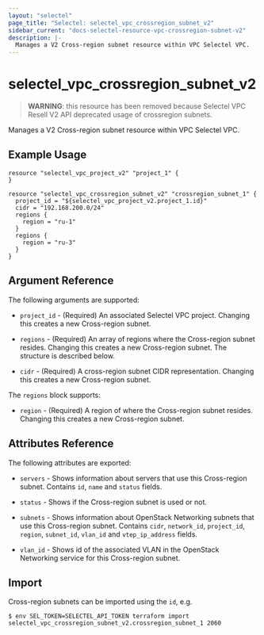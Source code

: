 ```yaml
---
layout: "selectel"
page_title: "Selectel: selectel_vpc_crossregion_subnet_v2"
sidebar_current: "docs-selectel-resource-vpc-crossregion-subnet-v2"
description: |-
  Manages a V2 Cross-region subnet resource within VPC Selectel VPC.
---
```


# selectel\_vpc\_crossregion_subnet_v2

> **WARNING**: this resource has been removed because Selectel VPC Resell V2 API deprecated usage of crossregion subnets.

Manages a V2 Cross-region subnet resource within VPC Selectel VPC.

## Example Usage

```hcl
resource "selectel_vpc_project_v2" "project_1" {
}

resource "selectel_vpc_crossregion_subnet_v2" "crossregion_subnet_1" {
  project_id = "${selectel_vpc_project_v2.project_1.id}"
  cidr = "192.168.200.0/24"
  regions {
    region = "ru-1"
  }
  regions {
    region = "ru-3"
  }
}
```

## Argument Reference

The following arguments are supported:

* `project_id` - (Required) An associated Selectel VPC project. Changing this
  creates a new Cross-region subnet.

* `regions` - (Required) An array of regions where the Cross-region subnet resides.
  Changing this creates a new Cross-region subnet. The structure is described below.

* `cidr` - (Required) A cross-region subnet CIDR representation. Changing this
  creates a new Cross-region subnet.

The `regions` block supports:

* `region` - (Required) A region of where the Cross-region subnet resides.
  Changing this creates a new Cross-region subnet.

## Attributes Reference

The following attributes are exported:

* `servers` - Shows information about servers that use this Cross-region subnet. Contains
  `id`, `name` and `status` fields.

* `status` - Shows if the Cross-region subnet is used or not.

* `subnets` - Shows information about OpenStack Networking subnets that use this
  Cross-region subnet. Contains `cidr`, `network_id`, `project_id`, `region`, `subnet_id`,
  `vlan_id` and `vtep_ip_address` fields.

* `vlan_id` - Shows id of the associated VLAN in the OpenStack Networking service for
  this Cross-region subnet.

## Import

Cross-region subnets can be imported using the `id`, e.g.

```shell
$ env SEL_TOKEN=SELECTEL_API_TOKEN terraform import selectel_vpc_crossregion_subnet_v2.crossregion_subnet_1 2060
```
